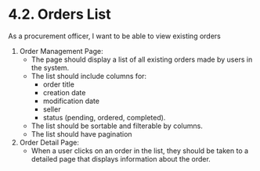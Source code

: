 # 4.2. Orders List
As a procurement officer, I want to be able to view existing orders

1. Order Management Page:
   * The page should display a list of all existing orders made by users in the system.
   * The list should include columns for:
     * order title
     * creation date
     * modification date
     * seller
     * status (pending, ordered, completed).
   * The list should be sortable and filterable by columns.
   * The list should have pagination
2. Order Detail Page:
   * When a user clicks on an order in the list, they should be taken to a detailed page that displays information about the order.